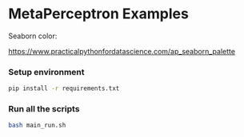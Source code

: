 # MetaPerceptron Examples

Seaborn color:

https://www.practicalpythonfordatascience.com/ap_seaborn_palette


### Setup environment

```bash
pip install -r requirements.txt
```

### Run all the scripts

```bash
bash main_run.sh
```

